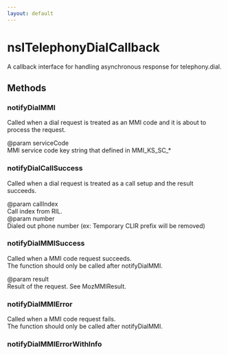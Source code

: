 ```yaml
---
layout: default
---
```


# nsITelephonyDialCallback #
  
A callback interface for handling asynchronous response for telephony.dial.  
  

## Methods ##

### notifyDialMMI ###
  
Called when a dial request is treated as an MMI code and it is about to  
process the request.  
  
@param serviceCode  
       MMI service code key string that defined in MMI_KS_SC_*  
  

### notifyDialCallSuccess ###
  
Called when a dial request is treated as a call setup and the result  
succeeds.  
  
@param callIndex  
       Call index from RIL.  
@param number  
       Dialed out phone number (ex: Temporary CLIR prefix will be removed)  
  

### notifyDialMMISuccess ###
  
Called when a MMI code request succeeds.  
The function should only be called after notifyDialMMI.  
  
@param result  
       Result of the request. See MozMMIResult.  
  

### notifyDialMMIError ###
  
Called when a MMI code request fails.  
The function should only be called after notifyDialMMI.  
  

### notifyDialMMIErrorWithInfo ###
